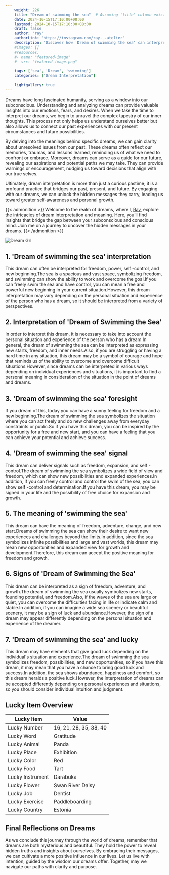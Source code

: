 ```yaml
---
    weight: 226
    title: "Dream of swimming the sea"  # Assuming 'title' column exists
    date: 2024-10-15T17:10:00+08:00
    lastmod: 2024-10-15T17:10:00+08:00
    draft: false
    author: "ray"
    authorLink: "https://instagram.com/ray._.atelier"
    description: "Discover how 'Dream of swimming the sea' can interpret your future and uncover its significant meanings in your life."
    #images: []
    #resources:
    #- name: "featured-image"
    #  src: "featured-image.png"
    
    tags: ['sea', 'Dream', 'swimming']
    categories: ["Dream Interpretation"]
    
    lightgallery: true
---
```

    
Dreams have long fascinated humanity, serving as a window into our subconscious. Understanding and analyzing dreams can provide valuable insights into our emotions, fears, and desires. When we take the time to interpret our dreams, we begin to unravel the complex tapestry of our inner thoughts. This process not only helps us understand ourselves better but also allows us to connect our past experiences with our present circumstances and future possibilities.

By delving into the meanings behind specific dreams, we can gain clarity about unresolved issues from our past. These dreams often reflect our memories, traumas, and lessons learned, reminding us of what we need to confront or embrace. Moreover, dreams can serve as a guide for our future, revealing our aspirations and potential paths we may take. They can provide warnings or encouragement, nudging us toward decisions that align with our true selves.

Ultimately, dream interpretation is more than just a curious pastime; it is a profound practice that bridges our past, present, and future. By engaging with our dreams, we can unlock the hidden messages they carry, leading us toward greater self-awareness and personal growth.

{{< admonition >}}
Welcome to the realm of dreams, where I, [Ray](https://instagram.com/ray._.atelier), explore the intricacies of dream interpretation and meaning. Here, you’ll find insights that bridge the gap between your subconscious and conscious mind. Join me on a journey to uncover the hidden messages in your dreams.
{{< /admonition >}}

![Dream Grl](https://cdn.pixabay.com/photo/2017/11/02/03/35/gothic-2910057_1280.jpg "Dream Grl")

## 1. 'Dream of swimming the sea' interpretation
This dream can often be interpreted for freedom, power, self -control, and new beginning.The sea is a spacious and vast space, symbolizing freedom, and swimming can show the ability to work and overcome the goal.If you can freely swim the sea and have control, you can mean a free and powerful new beginning in your current situation.However, this dream interpretation may vary depending on the personal situation and experience of the person who has a dream, so it should be interpreted from a variety of perspectives.

## 2. Interpretation of 'Dream of Swimming the Sea'
In order to interpret this dream, it is necessary to take into account the personal situation and experience of the person who has a dream.In general, the dream of swimming the sea can be interpreted as expressing new starts, freedom, and inner needs.Also, if you are struggling or having a hard time in any situation, this dream may be a symbol of courage and hope that reminds us of the ability to overcome and overcome difficult situations.However, since dreams can be interpreted in various ways depending on individual experiences and situations, it is important to find a personal meaning in consideration of the situation in the point of dreams and dreams.

## 3. 'Dream of swimming the sea' foresight
If you dream of this, today you can have a sunny feeling for freedom and a new beginning.The dream of swimming the sea symbolizes the situation where you can act freely and do new challenges away from everyday constraints or public.So if you have this dream, you can be inspired by the opportunity for a free and new start, and you can have a feeling that you can achieve your potential and achieve success.

## 4. 'Dream of swimming the sea' signal
This dream can deliver signals such as freedom, expansion, and self -control.The dream of swimming the sea symbolizes a wide field of view and freedom, which can show new possibilities and expanded experiences.In addition, if you can freely control and control the swim of the sea, you can show self -control and determination.If you have this dream, you may be signed in your life and the possibility of free choice for expansion and growth.

## 5. The meaning of 'swimming the sea'
This dream can have the meaning of freedom, adventure, change, and new start.Dreams of swimming the sea can show their desire to want new experiences and challenges beyond the limits.In addition, since the sea symbolizes infinite possibilities and large and vast worlds, this dream may mean new opportunities and expanded view for growth and development.Therefore, this dream can accept the positive meaning for freedom and growth.

## 6. Signs of 'Dream of Swimming the Sea'
This dream can be interpreted as a sign of freedom, adventure, and growth.The dream of swimming the sea usually symbolizes new starts, founding potential, and freedom.Also, if the waves of the sea are large or quiet, you can overcome the difficulties facing in life or indicate calm and stable.In addition, if you can imagine a wide sea scenery or beautiful scenery, it may be a sign of luck and abundance.However, the sign of a dream may appear differently depending on the personal situation and experience of the dreamer.

## 7. 'Dream of swimming the sea' and lucky
This dream may have elements that give good luck depending on the individual's situation and experience.The dream of swimming the sea symbolizes freedom, possibilities, and new opportunities, so if you have this dream, it may mean that you have a chance to bring good luck and success.In addition, the sea shows abundance, happiness and comfort, so this dream heralds a positive luck.However, the interpretation of dreams can be accepted differently depending on personal experiences and situations, so you should consider individual intuition and judgment.

## Lucky Item Overview
| Lucky Item          | Value              |
|---------------|--------------------|
| Lucky Number        | 16, 21, 28, 35, 38, 40  |
| Lucky Word          | Gratitude |
| Lucky Animal        | Panda |
| Lucky Place         | Exhibition     |
| Lucky Color         | Red     |
| Lucky Food          | Tart      |
| Lucky Instrument    | Darabuka |
| Lucky Flower        | Swan River Daisy    |
| Lucky Job           | Dentist       |
| Lucky Exercise      | Paddleboarding  |
| Lucky Country       | Estonia    |


##  Final Reflections on Dreams

As we conclude this journey through the world of dreams, remember that dreams are both mysterious and beautiful. They hold the power to reveal hidden truths and insights about ourselves. By embracing their messages, we can cultivate a more positive influence in our lives. Let us live with intention, guided by the wisdom our dreams offer. Together, may we navigate our paths with clarity and purpose.
